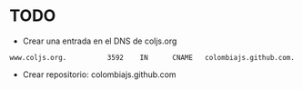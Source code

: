 # TODO

* Crear una entrada en el DNS de coljs.org
```
www.coljs.org.          3592    IN      CNAME   colombiajs.github.com.
```

* Crear repositorio: colombiajs.github.com
